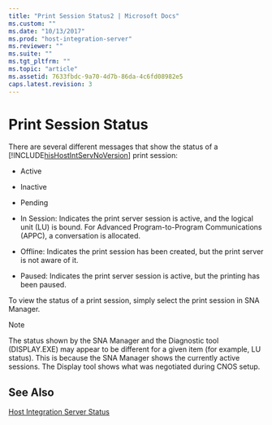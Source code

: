 ```yaml
---
title: "Print Session Status2 | Microsoft Docs"
ms.custom: ""
ms.date: "10/13/2017"
ms.prod: "host-integration-server"
ms.reviewer: ""
ms.suite: ""
ms.tgt_pltfrm: ""
ms.topic: "article"
ms.assetid: 7633fbdc-9a70-4d7b-86da-4c6fd08982e5
caps.latest.revision: 3
---
```

# Print Session Status
There are several different messages that show the status of a [!INCLUDE[hisHostIntServNoVersion](../core/includes/hishostintservnoversion-md.md)] print session:  
  
-   Active  
  
-   Inactive  
  
-   Pending  
  
-   In Session: Indicates the print server session is active, and the logical unit (LU) is bound. For Advanced Program-to-Program Communications (APPC), a conversation is allocated.  
  
-   Offline: Indicates the print session has been created, but the print server is not aware of it.  
  
-   Paused: Indicates the print server session is active, but the printing has been paused.  
  
 To view the status of a print session, simply select the print session in SNA Manager.  
  
> [!NOTE]
>  The status shown by the SNA Manager and the Diagnostic tool (DISPLAY.EXE) may appear to be different for a given item (for example, LU status). This is because the SNA Manager shows the currently active sessions. The Display tool shows what was negotiated during CNOS setup.  
  
## See Also  
 [Host Integration Server Status](../core/host-integration-server-status.md)